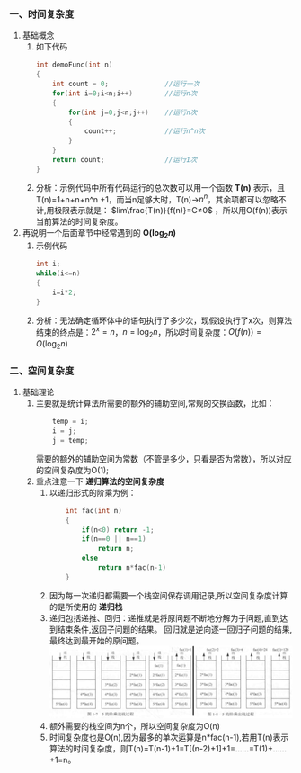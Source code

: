 ### 一、时间复杂度
1. 基础概念
    1. 如下代码
        ``` c++
        int demoFunc(int n)
        {
            int count = 0;              //运行一次
            for(int i=0;i<n;i++)        //运行n次
            {
                for(int j=0;j<n;j++)    //运行n次
                {
                    count++;            //运行n^n次
                }
            }
            return count;               //运行1次
        }
        ```
    1. 分析：示例代码中所有代码运行的总次数可以用一个函数 __T(n)__ 表示，且T(n)=1+n+n+n^n +1，而当n足够大时，T(n)→$n^n$，其余项都可以忽略不计,用极限表示就是： $lim\frac{T(n)}{f(n)}=C≠0$ ，所以用O(f(n))表示当前算法的时间复杂度。  
1. 再说明一个后面章节中经常遇到的 __O($\log_2 n$)__  
    1. 示例代码
        ``` c++
        int i;
        while(i<=n)
        {
            i=i*2;
        }
        ```
    1. 分析：无法确定循环体中的语句执行了多少次，现假设执行了x次，则算法结束的终点是：$2^x=n$，$n=\log_2 n$，所以时间复杂度：$O(f(n))=O(\log_2 n)$  

### 二、空间复杂度
1. 基础理论
    1. 主要就是统计算法所需要的额外的辅助空间,常规的交换函数，比如：
        ``` c++
            temp = i;
            i = j;
            j = temp;
        ```
        需要的额外的辅助空间为常数（不管是多少，只看是否为常数），所以对应的空间复杂度为O(1);
    1. 重点注意一下 __递归算法的空间复杂度__ 
        1. 以递归形式的阶乘为例：
            ``` c++
                int fac(int n)
                {
                    if(n<0) return -1;
                    if(n==0 || n==1)
                        return n;
                    else 
                        return n*fac(n-1)
                }
            ```
        1. 因为每一次递归都需要一个栈空间保存调用记录,所以空间复杂度计算的是所使用的 __递归栈__
        1. 递归包括递推、回归：递推就是将原问题不断地分解为子问题,直到达到结束条件,返回子问题的结果。
        回归就是逆向逐一回归子问题的结果,最终达到最开始的原问题。
        ![阶乘入栈出栈](../pic4md/1-1.png)
        1. 额外需要的栈空间为n个，所以空间复杂度为O(n)
        1. 时间复杂度也是O(n),因为最多的单次运算是n*fac(n-1),若用T(n)表示算法的时间复杂度，则T(n)=T(n-1)+1=T[(n-2)+1]+1=……=T(1)+……+1=n。


